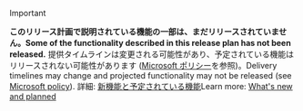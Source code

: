 > [!IMPORTANT]
> <span data-ttu-id="57840-101">**このリリース計画で説明されている機能の一部は、まだリリースされていません。**</span><span class="sxs-lookup"><span data-stu-id="57840-101">**Some of the functionality described in this release plan has not been released.**</span></span> <span data-ttu-id="57840-102">提供タイムラインは変更される可能性があり、予定されている機能はリリースされない可能性があります ([Microsoft ポリシー](https://go.microsoft.com/fwlink/p/?linkid=2007332)を参照)。</span><span class="sxs-lookup"><span data-stu-id="57840-102">Delivery timelines may change and projected functionality may not be released (see [Microsoft policy](https://go.microsoft.com/fwlink/p/?linkid=2007332)).</span></span> <span data-ttu-id="57840-103">詳細: [新機能と予定されている機能](/dynamics365-release-plan/2020wave1/industry-accelerators/automotive/planned-features)</span><span class="sxs-lookup"><span data-stu-id="57840-103">Learn more: [What's new and planned](/dynamics365-release-plan/2020wave1/industry-accelerators/automotive/planned-features)</span></span> 
